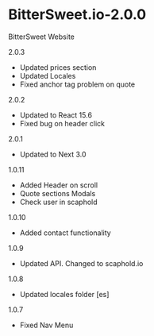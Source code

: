 # BitterSweet.io-2.0.0
BitterSweet Website

2.0.3

* Updated prices section
* Updated Locales
* Fixed anchor tag problem on quote

2.0.2

* Updated to React 15.6
* Fixed bug on header click

2.0.1

* Updated to Next 3.0

1.0.11

* Added Header on scroll
* Quote sections Modals
* Check user in scaphold

1.0.10

* Added contact functionality

1.0.9

* Updated API. Changed to scaphold.io

1.0.8

* Updated locales folder [es]

1.0.7

* Fixed Nav Menu
